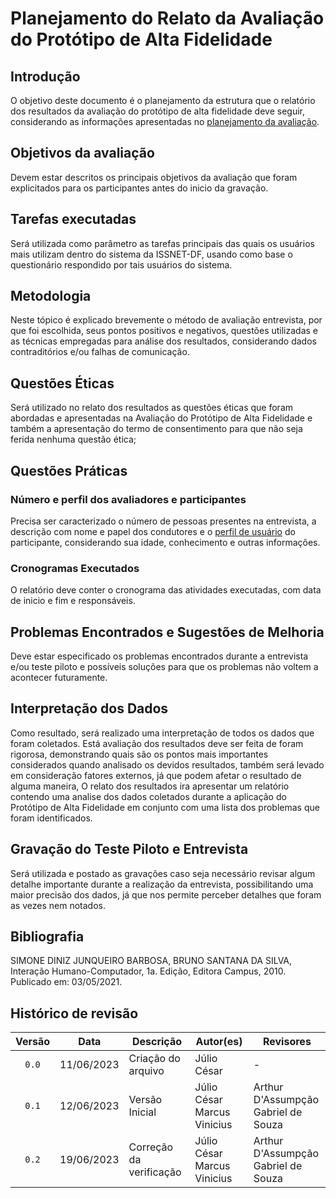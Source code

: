 # Planejamento do Relato da Avaliação do Protótipo de Alta Fidelidade

## Introdução
O objetivo deste documento é o planejamento da estrutura que o relatório dos resultados da avaliação do protótipo de alta fidelidade deve seguir, considerando as informações apresentadas no [planejamento da avaliação](./plan_avaliacao_altafidelidade.md).
## Objetivos da avaliação
Devem estar descritos os principais objetivos da avaliação que foram explicitados para os participantes antes do inicio da gravação.

## Tarefas executadas
Será utilizada como parâmetro as tarefas principais das quais os usuários mais utilizam dentro do sistema da ISSNET-DF, usando como base o questionário respondido por tais usuários do sistema.

## Metodologia
Neste tópico é explicado brevemente o método de avaliação entrevista, por que foi escolhida, seus pontos positivos e negativos, questões utilizadas e as técnicas empregadas para análise dos resultados, considerando dados contraditórios e/ou falhas de comunicação. 

## Questões Éticas
Será utilizado no relato dos resultados as questões éticas que foram abordadas e apresentadas na Avaliação do Protótipo de Alta Fidelidade e também a apresentação do termo de consentimento para que não seja ferida nenhuma questão ética;

## Questões Práticas
### Número e perfil dos avaliadores e participantes
Precisa ser caracterizado o número de pessoas presentes na entrevista, a descrição com nome e papel dos condutores e o [perfil de usuário](../../analise_de_requisitos/perfil_de_usuario.md) do participante, considerando sua idade, conhecimento e outras informações.
### Cronogramas Executados
O relatório deve conter o cronograma das atividades executadas, com data de inicio e fim e responsáveis.
## Problemas Encontrados e Sugestões de Melhoria
Deve estar especificado os problemas encontrados durante a entrevista e/ou teste piloto e possíveis soluções para que os problemas não voltem a acontecer futuramente.
## Interpretação dos Dados
Como resultado, será realizado uma interpretação de todos os dados que foram coletados. Está avaliação dos resultados deve ser feita de foram rigorosa, demonstrando quais são os pontos mais importantes considerados quando analisado os devidos resultados, também será levado em consideração fatores externos,  já que podem afetar o resultado de alguma maneira, O relato dos resultados ira apresentar um relatório contendo uma analise dos dados coletados durante a aplicação do Protótipo de Alta Fidelidade em conjunto com uma lista dos problemas que foram identificados.

## Gravação do Teste Piloto e Entrevista
Será utilizada e postado as gravações caso seja necessário revisar algum detalhe importante durante a realização da entrevista, possibilitando uma maior precisão dos dados, já que nos permite perceber detalhes que foram as vezes nem notados.

<!-- ## Referências -->
<!-- FONTES CITADAS UTILIZADAS PARA EMBASAR O TEXTO. REMOVER CASO NÃO HOUVER  -->

## Bibliografia
<!-- FONTES CONSULTADAS DURANTE A ELABORAÇÃO DO TEXTO, CITADAS OU NÃO. REMOVER CASO NÃO HOUVER -->
SIMONE DINIZ JUNQUEIRO BARBOSA, BRUNO SANTANA DA SILVA, Interação Humano-Computador, 1a.
Edição, Editora Campus, 2010. Publicado em: 03/05/2021.

## Histórico de revisão

| Versão     | Data        | Descrição                                 | Autor(es)       | Revisores       |
| :--------: | :---------: | ----------------------------------------- | --------------- | --------------- |
| `0.0`      | 11/06/2023  | Criação do arquivo                        | Júlio César     | - |
| `0.1`      | 12/06/2023  | Versão Inicial                            | Júlio César<br>Marcus Vinicius| Arthur D'Assumpção<br>Gabriel de Souza|
| `0.2`      | 19/06/2023  | Correção da verificação                   | Júlio César<br>Marcus Vinicius| Arthur D'Assumpção<br>Gabriel de Souza|